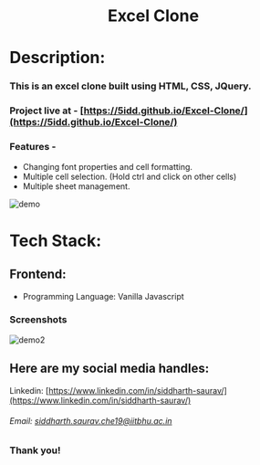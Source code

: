 <h1 align="center">
  Excel Clone
</h1>

# Description:

### This is an excel clone built using HTML, CSS, JQuery.

### Project live at - [https://5idd.github.io/Excel-Clone/](https://5idd.github.io/Excel-Clone/)

### Features -

-   Changing font properties and cell formatting.
-   Multiple cell selection. (Hold ctrl and click on other cells)
-   Multiple sheet management.

![demo](https://user-images.githubusercontent.com/58874663/155889061-16e9f4a1-ee9e-4993-9bec-579268c557a2.png)

# Tech Stack:

## Frontend:

-   Programming Language: Vanilla Javascript

### Screenshots

![demo2](https://user-images.githubusercontent.com/58874663/155889193-5bf66089-cac7-47d6-8b44-6c480b3d7e18.png)

## Here are my social media handles:

Linkedin: [https://www.linkedin.com/in/siddharth-saurav/](https://www.linkedin.com/in/siddharth-saurav/)
<br />

###### Email: siddharth.saurav.che19@iitbhu.ac.in

### Thank you!

